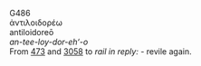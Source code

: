 <body>
  <p>G486<br>  ἀντιλοιδορέω  <br> antiloidoreō  <br><i>an-tee-loy-dor-eh‘-o </i><br>From <a href="g0473.htm">473</a> and <a href="g3058.htm">3058</a>  to <i>rail</i> <i>in</i> <i>reply:</i> - revile again.<br></p>
 </body>